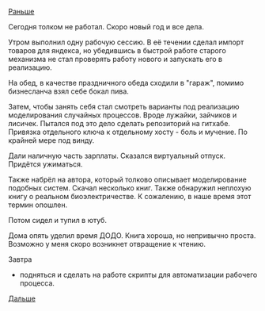 [Раньше](2018.12.27.md)

Сегодня толком не работал. Скоро новый год и все дела.

Утром выполнил одну рабочую сессию. В её течении сделал импорт товаров для яндекса, но убедившись в быстрой работе старого механизма не стал проверять работу нового и запускать его в реализацию.

На обед, в качестве праздничного обеда сходили в "гараж", помимо бизнесланча взял себе бокал пива.

Затем, чтобы занять себя стал смотреть варианты под реализацию моделирования случайных процессов. Вроде лужайки, зайчиков и лисичек. Пытался под это дело сделать репозиторий на гитхабе. Привязка отдельного ключа к отдельному хосту - боль и мучение. По крайней мере под винду.

Дали наличную часть зарплаты. Сказался виртуальный отпуск. Придётся ужиматься.

Также набрёл на автора, который толково описывает моделирование подобных систем. Скачал несколько книг. Также обнаружил неплохую книгу о реальном биоэлектричестве. К сожалению, в наше время этот термин опошлен.

Потом сидел и тупил в ютуб.

Дома опять уделил время ДОДО. Книга хороша, но непривычно проста. Возможно у меня скоро возникнет отвращение к чтению.

Завтра
  - подняться и сделать на работе скрипты для автоматизации рабочего процесса.

[Дальше](2018.12.29.md)